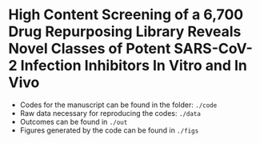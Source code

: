 # High Content Screening of a 6,700 Drug Repurposing Library Reveals Novel Classes of Potent SARS-CoV-2 Infection Inhibitors In Vitro and In Vivo

- Codes for the manuscript can be found in the folder: `./code`
- Raw data necessary for reproducing the codes: `./data`
- Outcomes can be found in `./out`
- Figures generated by the code can be found in `./figs`
